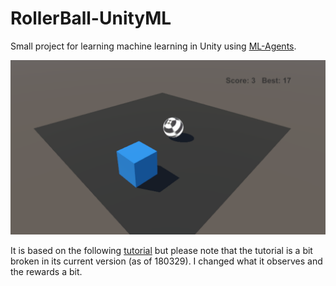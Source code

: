 # RollerBall-UnityML

Small project for learning machine learning in Unity using [ML-Agents](https://github.com/Unity-Technologies/ml-agents). 

![RollerBall in action.](images/RollerBall.png)

It is based on the following [tutorial](https://github.com/Unity-Technologies/ml-agents/blob/master/docs/Learning-Environment-Create-New.md) 
but please note that the tutorial is a bit broken in its current version (as of 180329). I changed what it observes and the rewards a bit. 
